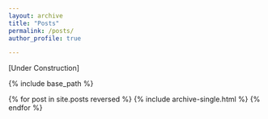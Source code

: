 ```yaml
---
layout: archive
title: "Posts"
permalink: /posts/
author_profile: true

---
```


[Under Construction]


{% include base_path %}

{% for post in site.posts reversed %}
  {% include archive-single.html %}
{% endfor %}